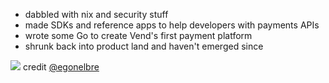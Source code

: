 - dabbled with nix and security stuff 
- made SDKs and reference apps to help developers with payments APIs
- wrote some Go to create Vend's first payment platform
- shrunk back into product land and haven't emerged since

![](https://github.com/egonelbre/gophers/raw/master/.thumb/icon/emoji-3x.png)
credit [@egonelbre](https://github.com/egonelbre)
